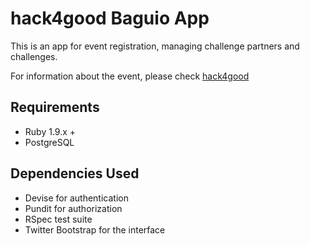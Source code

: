# hack4good Baguio App

This is an app for event registration, managing challenge partners and challenges.

For information about the event, please check [hack4good](http://hack4good.io)

## Requirements

* Ruby 1.9.x +
* PostgreSQL

## Dependencies Used

* Devise for authentication
* Pundit for authorization
* RSpec test suite
* Twitter Bootstrap for the interface


